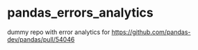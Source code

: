 # pandas_errors_analytics
dummy repo with error analytics for https://github.com/pandas-dev/pandas/pull/54046 

